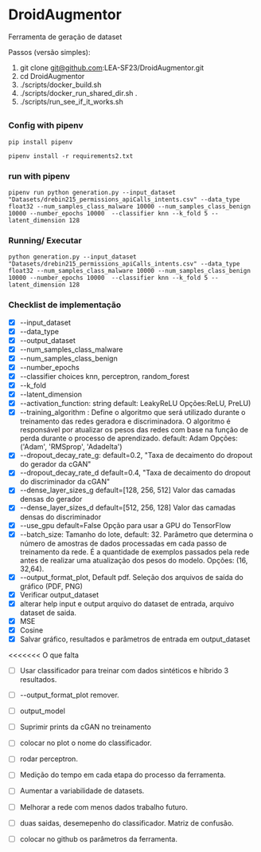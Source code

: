 # DroidAugmentor
Ferramenta de geração de dataset


Passos (versão simples):
1. git clone git@github.com:LEA-SF23/DroidAugmentor.git
2. cd DroidAugmentor
3. ./scripts/docker_build.sh
4. ./scripts/docker_run_shared_dir.sh . 
5. ./scripts/run_see_if_it_works.sh

## 

### Config with pipenv

```
pip install pipenv
```
```
pipenv install -r requirements2.txt
```
### run with pipenv
```
pipenv run python generation.py --input_dataset  "Datasets/drebin215_permissions_apiCalls_intents.csv" --data_type float32 --num_samples_class_malware 10000 --num_samples_class_benign 10000 --number_epochs 10000  --classifier knn --k_fold 5 --latent_dimension 128
```


### Running/ Executar

```
python generation.py --input_dataset  "Datasets/drebin215_permissions_apiCalls_intents.csv" --data_type float32 --num_samples_class_malware 10000 --num_samples_class_benign 10000 --number_epochs 10000  --classifier knn --k_fold 5 --latent_dimension 128
```

### Checklist de implementação

- [x] --input_dataset
- [x] --data_type
- [x] --output_dataset
- [x] --num_samples_class_malware
- [x] --num_samples_class_benign
- [x] --number_epochs
- [x] --classifier choices knn, perceptron, random_forest
- [x] --k_fold
- [x] --latent_dimension
- [x] --activation_function: string default: LeakyReLU Opções:ReLU, PreLU)
- [x] --training_algorithm : Define o algoritmo que será utilizado durante o treinamento das redes geradora e discriminadora. O algoritmo é responsável por atualizar os pesos das redes com base na função de perda durante o processo de aprendizado. default: Adam  Opções:('Adam', 'RMSprop', 'Adadelta')
- [x] --dropout_decay_rate_g: default=0.2, "Taxa de decaimento do dropout do gerador da cGAN"
- [x] --dropout_decay_rate_d  default=0.4, "Taxa de decaimento do dropout do discriminador da cGAN"  
- [x] --dense_layer_sizes_g default=[128, 256, 512]  Valor das camadas densas do gerador
- [x] --dense_layer_sizes_d default=[512, 256, 128]  Valor das camadas densas do discriminador
- [x] --use_gpu default=False  Opção para usar a GPU do TensorFlow
- [x] --batch_size: Tamanho do lote, default: 32. Parâmetro que determina o número de amostras de dados processadas em cada passo de treinamento da rede. É a quantidade de exemplos passados pela rede antes de realizar uma atualização dos pesos do modelo. Opções: (16, 32,64).
- [x] --output_format_plot, Default pdf. Seleção dos arquivos de saída do gráfico (PDF, PNG)
- [x] Verificar output_dataset
- [x] alterar help input e output arquivo do dataset de entrada, arquivo dataset de saida.
- [x] MSE
- [x] Cosine
- [x] Salvar gráfico, resultados e parâmetros de entrada em output_dataset

<<<<<<< O que falta


- [ ] Usar classificador para treinar com dados sintéticos e híbrido 3 resultados.
- [ ]  --output_format_plot remover.
- [ ] output_model
- [ ] Suprimir prints da cGAN no treinamento
- [ ] colocar no plot o nome do classificador.
- [ ] rodar perceptron.
- [ ] Medição do tempo em cada etapa do processo da ferramenta.
- [ ] Aumentar a variabilidade de datasets.
- [ ] Melhorar a rede com menos dados trabalho futuro.
- [ ] duas saidas, desemepenho do classificador. Matriz de confusão.
- [ ] colocar no github os parâmetros da ferramenta.
      
      
      
      
      


      


